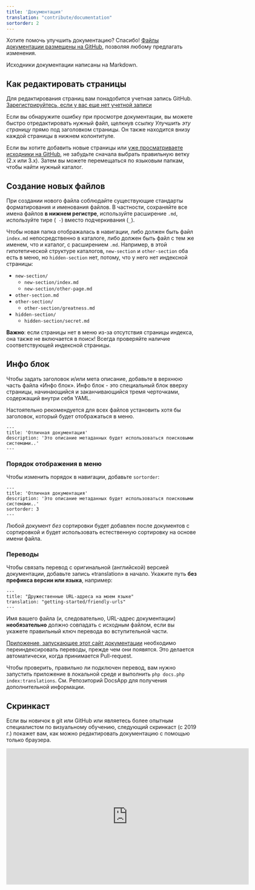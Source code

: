 ```yaml
---
title: 'Документация'
translation: "contribute/documentation"
sortorder: 2
---
```


Хотите помочь улучшить документацию? Спасибо! [Файлы документации размещены на GitHub](https://github.com/modxorg/Docs), позволяя любому предлагать изменения.

Исходники документации написаны на Markdown.

## Как редактировать страницы

Для редактирования страниц вам понадобится учетная запись GitHub. [Зарегистрируйтесь, если у вас еще нет учетной записи](https://github.com/)

Если вы обнаружите ошибку при просмотре документации, вы можете быстро отредактировать нужный файл, щелкнув ссылку _Улучшить эту страницу_ прямо под заголовком страницы. Он также находится внизу каждой страницы в нижнем колонтитуле.

Если вы хотите добавить новые страницы или [уже просматриваете исходники на GitHub](https://github.com/modxorg/Docs), не забудьте сначала выбрать правильную ветку (2.x или 3.x). Затем вы можете перемещаться по языковым папкам, чтобы найти нужный каталог.

## Создание новых файлов

При создании нового файла соблюдайте существующие стандарты форматирования и именования файлов. В частности, сохраняйте все имена файлов **в нижнем регистре**, используйте расширение `.md`, используйте тире (` -`) вместо подчеркивания (`_`).

Чтобы новая папка отображалась в навигации, либо должен быть файл `index.md` непосредственно в каталоге, либо должен быть файл с тем же именем, что и каталог, с расширением `.md`. Например, в этой гипотетической структуре каталогов, `new-section` и `other-section` оба есть в меню, но `hidden-section` нет, потому, что у него нет индексной страницы:

- `new-section/`
    - `new-section/index.md`
    - `new-section/other-page.md`
- `other-section.md`
- `other-section/`
    - `other-section/greatness.md`
- `hidden-section/`
    - `hidden-section/secret.md`

**Важно**: если страницы нет в меню из-за отсутствия страницы индекса, она также не включается в поиск! Всегда проверяйте наличие соответствующей индексной страницы.

## Инфо блок

Чтобы задать заголовок и/или мета описание, добавьте в верхнюю часть файла «Инфо блок». Инфо блок - это специальный блок вверху страницы, начинающийся и заканчивающийся тремя черточками, содержащий внутри себя YAML.

Настоятельно рекомендуется для всех файлов установить хотя бы заголовок, который будет отображаться в меню.

``` plain
---
title: 'Отличная документация'
description: 'Это описание метаданных будет использоваться поисковыми системами..'
---
```

### Порядок отображения в меню

Чтобы изменить порядок в навигации, добавьте `sortorder`:

``` plain
---
title: 'Отличная документация'
description: 'Это описание метаданных будет использоваться поисковыми системами..'
sortorder: 3
---
```

Любой документ _без_ сортировки будет добавлен после документов с сортировкой и будет использовать естественную сортировку на основе имени файла.

### Переводы

Чтобы связать перевод с оригинальной (английской) версией документации, добавьте запись «translation» в начало. Укажите путь **без префикса версии или языка**, например:

``` plain
---
title: "Дружественные URL-адреса на моем языке"
translation: "getting-started/friendly-urls"
---
```

Имя вашего файла (и, следовательно, URL-адрес документации) **необязательно** должно совпадать с исходным файлом, если вы укажете правильный ключ перевода во вступительной части.

[Приложение, запускающее этот сайт документации](https://github.com/modxorg/DocsApp) необходимо переиндексировать переводы, прежде чем они появятся. Это делается автоматически, когда принимается Pull-request.

Чтобы проверить, правильно ли подключен перевод, вам нужно запустить приложение в локальной среде и выполнить `php docs.php index:translations`. См. Репозиторий DocsApp для получения дополнительной информации.

## Скринкаст

Если вы новичок в git или GitHub или являетесь более опытным специалистом по визуальному обучению, следующий скринкаст (с 2019 г.) покажет вам, как можно редактировать документацию с помощью только браузера.

<iframe sandbox="allow-same-origin allow-forms allow-popups allow-scripts" src="https://player.vimeo.com/video/330122657?byline=0" width="640" height="360" frameborder="0" allow="autoplay; fullscreen" allowfullscreen></iframe>
